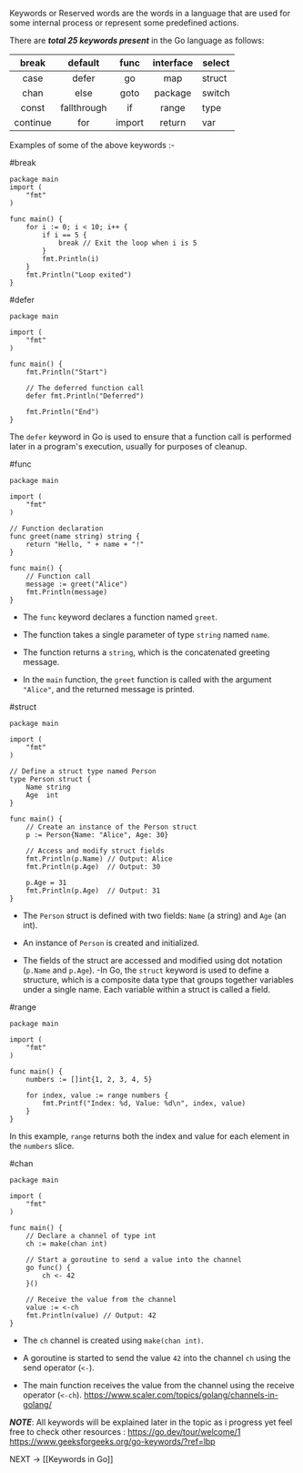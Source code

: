 Keywords or Reserved words are the words in a language that are used for some internal process or represent some predefined actions.

There are **_total 25 keywords present_** in the Go language as follows:

|  break   |   default   |  func  | interface | select |
| :------: | :---------: | :----: | :-------: | ------ |
|   case   |    defer    |   go   |    map    | struct |
|   chan   |    else     |  goto  |  package  | switch |
|  const   | fallthrough |   if   |   range   | type   |
| continue |     for     | import |  return   | var    |
Examples of some of the above keywords :-

#break
```
package main
import (
    "fmt"
)

func main() {
    for i := 0; i < 10; i++ {
        if i == 5 {
            break // Exit the loop when i is 5
        }
        fmt.Println(i)
    }
    fmt.Println("Loop exited")
}
```

#defer
```
package main

import (
    "fmt"
)

func main() {
    fmt.Println("Start")
    
    // The deferred function call 
    defer fmt.Println("Deferred")
    
    fmt.Println("End")
}
```
The `defer` keyword in Go is used to ensure that a function call is performed later in a program's execution, usually for purposes of cleanup.

#func
```
package main

import (
    "fmt"
)

// Function declaration
func greet(name string) string {
    return "Hello, " + name + "!"
}

func main() {
    // Function call
    message := greet("Alice")
    fmt.Println(message)
}
```
- The `func` keyword declares a function named `greet`.
    
- The function takes a single parameter of type `string` named `name`.
    
- The function returns a `string`, which is the concatenated greeting message.
    
- In the `main` function, the `greet` function is called with the argument `"Alice"`, and the returned message is printed.

#struct
```
package main

import (
    "fmt"
)

// Define a struct type named Person
type Person struct {
    Name string
    Age  int
}

func main() {
    // Create an instance of the Person struct
    p := Person{Name: "Alice", Age: 30}
    
    // Access and modify struct fields
    fmt.Println(p.Name) // Output: Alice
    fmt.Println(p.Age)  // Output: 30

    p.Age = 31
    fmt.Println(p.Age)  // Output: 31
}
```
- The `Person` struct is defined with two fields: `Name` (a string) and `Age` (an int).
    
- An instance of `Person` is created and initialized.
    
- The fields of the struct are accessed and modified using dot notation (`p.Name` and `p.Age`).
-In Go, the `struct` keyword is used to define a structure, which is a composite data type that groups together variables under a single name. Each variable within a struct is called a field.

#range
```
package main

import (
    "fmt"
)

func main() {
    numbers := []int{1, 2, 3, 4, 5}

    for index, value := range numbers {
        fmt.Printf("Index: %d, Value: %d\n", index, value)
    }
}
```
In this example, `range` returns both the index and value for each element in the `numbers` slice.

#chan
```
package main

import (
    "fmt"
)

func main() {
    // Declare a channel of type int
    ch := make(chan int)

    // Start a goroutine to send a value into the channel
    go func() {
        ch <- 42
    }()

    // Receive the value from the channel
    value := <-ch
    fmt.Println(value) // Output: 42
}
```
- The `ch` channel is created using `make(chan int)`.
    
- A goroutine is started to send the value `42` into the channel `ch` using the send operator (`<-`).
    
- The main function receives the value from the channel using the receive operator (`<-ch`).
	https://www.scaler.com/topics/golang/channels-in-golang/

***NOTE***: All keywords will be explained later in the topic as i progress
yet feel free to check other resources :
https://go.dev/tour/welcome/1
https://www.geeksforgeeks.org/go-keywords/?ref=lbp

NEXT -> [[Keywords in Go]]
